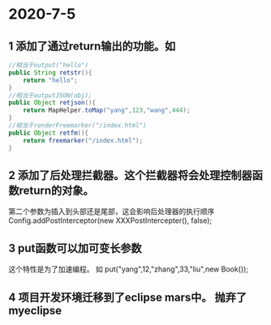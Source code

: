# 2020-7-5

## 1 添加了通过return输出的功能。如

```java
//相当于output("hello")        
public String retstr(){
	return "hello";
}
//相当于outputJSON(obj);
public Object retjson(){
	return MapHelper.toMap("yang",123,"wang",444);
}
//相当于renderFreemarker("/index.html")
public Object retfm(){
	return freemarker("/index.html");
}

```

## 2 添加了后处理拦截器。这个拦截器将会处理控制器函数return的对象。
   第二个参数为插入到头部还是尾部，这会影响后处理器的执行顺序
   Config.addPostInterceptor(new XXXPostIntercepter(), false); 

## 3 put函数可以加可变长参数
   这个特性是为了加速编程。
   如 put("yang",12,"zhang",33,"liu",new Book());

## 4 项目开发环境迁移到了eclipse mars中。 抛弃了myeclipse

